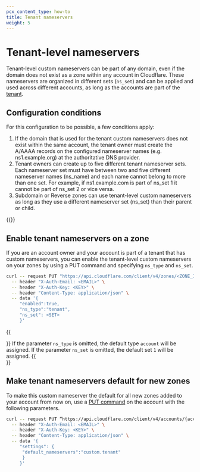 ```yaml
---
pcx_content_type: how-to
title: Tenant nameservers
weight: 5
---
```


# Tenant-level nameservers

Tenant-level custom nameservers can be part of any domain, even if the domain does not exist as a zone within any account in Cloudflare. These nameservers are organized in different sets (`ns_set`) and can be applied and used across different accounts, as long as the accounts are part of the [tenant](/tenant/).

## Configuration conditions
For this configuration to be possible, a few conditions apply:

1. If the domain that is used for the tenant custom nameservers does not exist within the same account, the tenant owner must create the A/AAAA records on the configured nameserver names (e.g. ns1.example.org) at the authoritative DNS provider.
2. Tenant owners can create up to five different tenant nameserver sets. Each nameserver set must have between two and five different nameserver names (ns_name) and each name cannot belong to more than one set. For example, if ns1.example.com is part of ns_set 1 it cannot be part of ns_set 2 or vice versa.
3. Subdomain or Reverse zones can use tenant-level custom nameservers as long as they use a different nameserver set (ns_set) than their parent or child.

{{<render file="_acns-tcns-byoip.md" withParameters="Tenant;;tenant" >}}

## Enable tenant nameservers on a zone
If you are an account owner and your account is part of a tenant that has custom nameservers, you can enable the tenant-level custom nameservers on your zones by using a PUT command and specifying `ns_type` and `ns_set`.

``` bash
curl -- request PUT "https://api.cloudflare.com/client/v4/zones/<ZONE_ID>/custom_ns" \
  -- header "X-Auth-Email: <EMAIL>" \
  -- header "X-Auth-Key: <KEY>" \
  -- header "Content-Type: application/json" \
  -- data '{
     "enabled":true,
     "ns_type":"tenant",
     "ns_set": <SET>
     }'
```

{{<Aside>}}
If the parameter `ns_type` is omitted, the default type `account` will be assigned.
If the parameter `ns_set` is omitted, the default set `1` will be assigned.
{{</Aside>}}

## Make tenant nameservers default for new zones

To make this custom nameserver the default for all new zones added to your account from now on, use a [PUT command](/api/operations/accounts-update-account) on the account with the following parameters.

``` bash
curl -- request PUT “https://api.cloudflare.com/client/v4/accounts/{account_id}” \
  -- header "X-Auth-Email: <EMAIL>" \
  -- header "X-Auth-Key: <KEY>" \
  -- header "Content-Type: application/json" \
  -- data '{
     "settings": {
      "default_nameservers":"custom.tenant"
      }
     }'
```